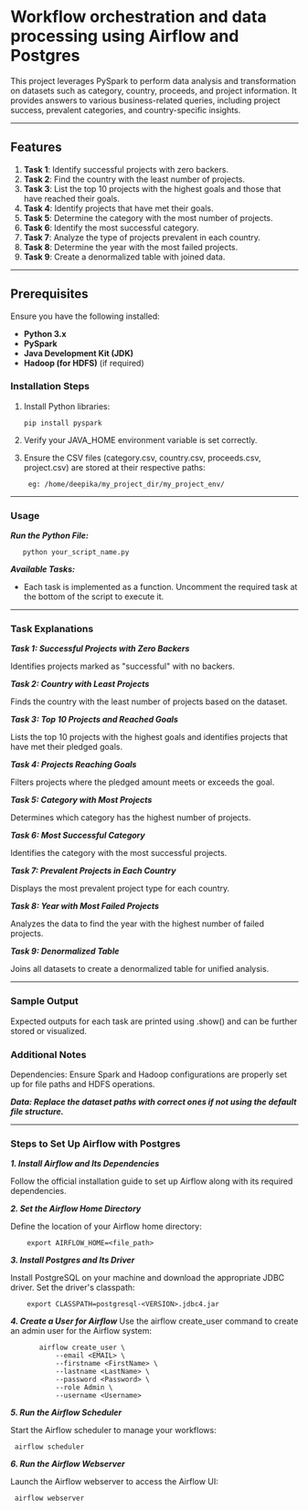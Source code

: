 # Workflow orchestration and data processing using Airflow and Postgres

This project leverages PySpark to perform data analysis and transformation on datasets such as category, country, proceeds, and project information. It provides answers to various business-related queries, including project success, prevalent categories, and country-specific insights.

---

## Features
1. **Task 1**: Identify successful projects with zero backers.
2. **Task 2**: Find the country with the least number of projects.
3. **Task 3**: List the top 10 projects with the highest goals and those that have reached their goals.
4. **Task 4**: Identify projects that have met their goals.
5. **Task 5**: Determine the category with the most number of projects.
6. **Task 6**: Identify the most successful category.
7. **Task 7**: Analyze the type of projects prevalent in each country.
8. **Task 8**: Determine the year with the most failed projects.
9. **Task 9**: Create a denormalized table with joined data.

---

## Prerequisites

Ensure you have the following installed:
- **Python 3.x**
- **PySpark**
- **Java Development Kit (JDK)**
- **Hadoop (for HDFS)** (if required)

### Installation Steps
1. Install Python libraries:
   
       pip install pyspark

2. Verify your JAVA_HOME environment variable is set correctly.

3. Ensure the CSV files (category.csv, country.csv, proceeds.csv, project.csv) are stored at their respective paths:

        eg: /home/deepika/my_project_dir/my_project_env/
---

### Usage
***Run the Python File:*** 

       python your_script_name.py

***Available Tasks:***
 - Each task is implemented as a function. Uncomment the required task at the bottom of the script to execute it.


---
### Task Explanations

***Task 1: Successful Projects with Zero Backers***

Identifies projects marked as "successful" with no backers.

***Task 2: Country with Least Projects***

Finds the country with the least number of projects based on the dataset.

***Task 3: Top 10 Projects and Reached Goals***

Lists the top 10 projects with the highest goals and identifies projects that have met their pledged goals.

***Task 4: Projects Reaching Goals***

Filters projects where the pledged amount meets or exceeds the goal.

***Task 5: Category with Most Projects***

Determines which category has the highest number of projects.

***Task 6: Most Successful Category***

Identifies the category with the most successful projects.

***Task 7: Prevalent Projects in Each Country***

Displays the most prevalent project type for each country.

***Task 8: Year with Most Failed Projects***

Analyzes the data to find the year with the highest number of failed projects.

***Task 9: Denormalized Table***

Joins all datasets to create a denormalized table for unified analysis.

---


### Sample Output
Expected outputs for each task are printed using .show() and can be further stored or visualized.



### Additional Notes
Dependencies: Ensure Spark and Hadoop configurations are properly set up for file paths and HDFS operations.

***Data: Replace the dataset paths with correct ones if not using the default file structure.*** 

---


### Steps to Set Up Airflow with Postgres

***1. Install Airflow and Its Dependencies***

Follow the official installation guide to set up Airflow along with its required dependencies.

***2. Set the Airflow Home Directory***

Define the location of your Airflow home directory:

        export AIRFLOW_HOME=<file_path>

***3. Install Postgres and Its Driver***

Install PostgreSQL on your machine and download the appropriate JDBC driver. Set the driver's classpath:

        export CLASSPATH=postgresql-<VERSION>.jdbc4.jar
        
***4. Create a User for Airflow***
Use the airflow create_user command to create an admin user for the Airflow system:

           airflow create_user \
               --email <EMAIL> \
               --firstname <FirstName> \
               --lastname <LastName> \
               --password <Password> \
               --role Admin \
               --username <Username>
    
***5. Run the Airflow Scheduler***

Start the Airflow scheduler to manage your workflows:

     airflow scheduler

***6. Run the Airflow Webserver***

Launch the Airflow webserver to access the Airflow UI:

     airflow webserver







